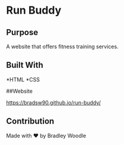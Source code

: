 # Run Buddy

## Purpose

A website that offers fitness training services.

## Built With

*HTML
*CSS

##Website

https://bradsw90.github.io/run-buddy/

## Contribution

Made with ❤️ by Bradley Woodle
